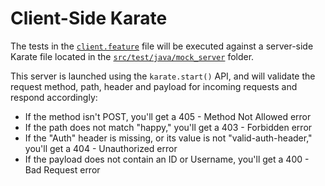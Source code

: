 # Client-Side Karate

The tests in the [`client.feature`](https://github.com/staffier/Karate-Demo-Project/blob/main/src/test/java/sample_tests/functional_tests/client.feature) file will be executed against a server-side Karate file located in the [`src/test/java/mock_server`](https://github.com/staffier/Karate-Demo-Project/blob/main/src/test/java/mock_server/server.feature) folder.  


This server is launched using the `karate.start()` API, and will validate the request method, path, header and payload for incoming requests and respond accordingly:
 - If the method isn't POST, you'll get a 405 - Method Not Allowed error
 - If the path does not match "happy," you'll get a 403 - Forbidden error
 - If the "Auth" header is missing, or its value is not "valid-auth-header," you'll get a 404 - Unauthorized error
 - If the payload does not contain an ID or Username, you'll get a 400 - Bad Request error
